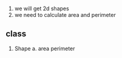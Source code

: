 ###  

1. we will get 2d shapes
2. we need to calculate area and perimeter

## class

1. Shape a. area perimeter